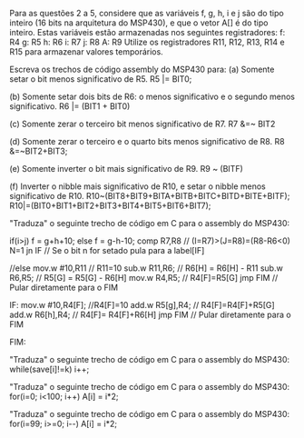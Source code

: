 Para as questões 2 a 5, considere que as variáveis f, g, h, i e j são do tipo inteiro (16 bits na arquitetura do MSP430), e que o vetor A[] é do tipo inteiro. Estas variáveis estão armazenadas nos seguintes registradores: f: R4 g: R5 h: R6 i: R7 j: R8 A: R9 Utilize os registradores R11, R12, R13, R14 e R15 para armazenar valores temporários.

Escreva os trechos de código assembly do MSP430 para: 
(a) Somente setar o bit menos significativo de R5. 
 R5 |= BIT0;
 
(b) Somente setar dois bits de R6: o menos significativo e o segundo menos significativo. 
R6 |= (BIT1 + BIT0)

(c) Somente zerar o terceiro bit menos significativo de R7. 
R7 &=~ BIT2

(d) Somente zerar o terceiro e o quarto bits menos significativo de R8. 
R8 &=~BIT2+BIT3;

(e) Somente inverter o bit mais significativo de R9. 
R9 ~ (BITF)

(f) Inverter o nibble mais significativo de R10, e setar o nibble menos significativo de R10.
 R10~(BIT8+BIT9+BITA+BITB+BITC+BITD+BITE+BITF);
  R10|=(BIT0+BIT1+BIT2+BIT3+BIT4+BIT5+BIT6+BIT7);


"Traduza" o seguinte trecho de código em C para o assembly do MSP430:

if(i>j) f = g+h+10;
else f = g-h-10;
comp R7,R8 // (I=R7)>(J=R8)=(R8-R6<0) N=1
jn IF  // Se o bit n for setado pula para a label[IF]

//else
mov.w #10,R11  // R11=10
sub.w R11,R6;  // R6[H] = R6[H] - R11
sub.w R6,R5;  // R5[G] = R5[G] - R6[H]
mov.w R4,R5;    // R4[F]=R5[G]
jmp FIM   // Pular diretamente para o FIM

IF:
mov.w #10,R4[F]; //R4[F]=10
add.w R5[g],R4; // R4[F]=R4[F]+R5[G]
add.w R6[h],R4; // R4[F]= R4[F]+R6[H]
jmp FIM   // Pular diretamente para o FIM

FIM:



"Traduza" o seguinte trecho de código em C para o assembly do MSP430:
while(save[i]!=k) i++;

"Traduza" o seguinte trecho de código em C para o assembly do MSP430:
for(i=0; i<100; i++) A[i] = i*2;

"Traduza" o seguinte trecho de código em C para o assembly do MSP430:
for(i=99; i>=0; i--) A[i] = i*2;


